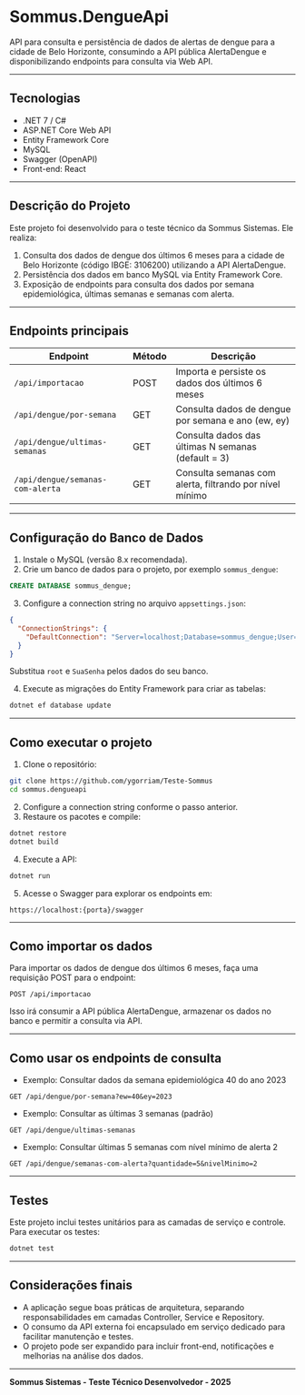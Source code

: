 
# Sommus.DengueApi

API para consulta e persistência de dados de alertas de dengue para a cidade de Belo Horizonte, consumindo a API pública AlertaDengue e disponibilizando endpoints para consulta via Web API.

---

## Tecnologias

- .NET 7 / C#
- ASP.NET Core Web API
- Entity Framework Core
- MySQL
- Swagger (OpenAPI)
- Front-end: React

---

## Descrição do Projeto

Este projeto foi desenvolvido para o teste técnico da Sommus Sistemas. Ele realiza:

1. Consulta dos dados de dengue dos últimos 6 meses para a cidade de Belo Horizonte (código IBGE: 3106200) utilizando a API AlertaDengue.  
2. Persistência dos dados em banco MySQL via Entity Framework Core.  
3. Exposição de endpoints para consulta dos dados por semana epidemiológica, últimas semanas e semanas com alerta.

---

## Endpoints principais

| Endpoint                          | Método | Descrição                                               |
| -------------------------------- | ------ | ------------------------------------------------------ |
| `/api/importacao`                 | POST   | Importa e persiste os dados dos últimos 6 meses        |
| `/api/dengue/por-semana`          | GET    | Consulta dados de dengue por semana e ano (ew, ey)     |
| `/api/dengue/ultimas-semanas`     | GET    | Consulta dados das últimas N semanas (default = 3)     |
| `/api/dengue/semanas-com-alerta`  | GET    | Consulta semanas com alerta, filtrando por nível mínimo|

---

## Configuração do Banco de Dados

1. Instale o MySQL (versão 8.x recomendada).  
2. Crie um banco de dados para o projeto, por exemplo `sommus_dengue`:

```sql
CREATE DATABASE sommus_dengue;
```

3. Configure a connection string no arquivo `appsettings.json`:

```json
{
  "ConnectionStrings": {
    "DefaultConnection": "Server=localhost;Database=sommus_dengue;User=root;Password=SuaSenha;"
  }
}
```

Substitua `root` e `SuaSenha` pelos dados do seu banco.

4. Execute as migrações do Entity Framework para criar as tabelas:

```bash
dotnet ef database update
```

---

## Como executar o projeto

1. Clone o repositório:

```bash
git clone https://github.com/ygorriam/Teste-Sommus
cd sommus.dengueapi
```

2. Configure a connection string conforme o passo anterior.  
3. Restaure os pacotes e compile:

```bash
dotnet restore
dotnet build
```

4. Execute a API:

```bash
dotnet run
```

5. Acesse o Swagger para explorar os endpoints em:

```
https://localhost:{porta}/swagger
```

---

## Como importar os dados

Para importar os dados de dengue dos últimos 6 meses, faça uma requisição POST para o endpoint:

```http
POST /api/importacao
```

Isso irá consumir a API pública AlertaDengue, armazenar os dados no banco e permitir a consulta via API.

---

## Como usar os endpoints de consulta

- Exemplo: Consultar dados da semana epidemiológica 40 do ano 2023

```http
GET /api/dengue/por-semana?ew=40&ey=2023
```

- Exemplo: Consultar as últimas 3 semanas (padrão)

```http
GET /api/dengue/ultimas-semanas
```

- Exemplo: Consultar últimas 5 semanas com nível mínimo de alerta 2

```http
GET /api/dengue/semanas-com-alerta?quantidade=5&nivelMinimo=2
```

---

## Testes

Este projeto inclui testes unitários para as camadas de serviço e controle. Para executar os testes:

```bash
dotnet test
```

---

## Considerações finais

- A aplicação segue boas práticas de arquitetura, separando responsabilidades em camadas Controller, Service e Repository.  
- O consumo da API externa foi encapsulado em serviço dedicado para facilitar manutenção e testes.  
- O projeto pode ser expandido para incluir front-end, notificações e melhorias na análise dos dados.

---

**Sommus Sistemas - Teste Técnico Desenvolvedor - 2025**
